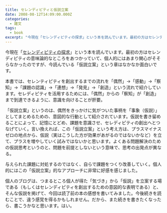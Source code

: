 ```yaml
---
title: セレンディピティと仮説立案
date: 2008-08-12T14:09:00.000Z
categories:
  - 雑文
tags:
  - book
excerpt: "今現在「セレンディピティの探求」という本を読んでいます。最初の方はセレンディピティの意味論的なところをあつかっていて、個人的にはあまり関心がそそらなかったのですが、今読んでいる「仮説立案」という章はなかなか面白いです。"
---
```


今現在「[セレンディピティの探求](http://www.amazon.co.jp/gp/product/4046520000/503-5582248-4563145?ie=UTF8&tag=yutakayamaguc-22&linkCode=xm2&camp=247&creativeASIN=4046520000)」という本を読んでいます。最初の方はセレンディピティの意味論的なところをあつかっていて、個人的にはあまり関心がそそらなかったのですが、今読んでいる「仮説立案」という章はなかなか面白いです。

本書では、セレンティピティを創出するまでの流れを「偶然」→「感動」→「察知」→「課題の認識」→「連想」→「発見」→「創造」という流れで紹介しています。セレディピティを活用するためには、「偶然」からの「察知」が「創造」まで到達できるように、意識を向けることが肝要。

「仮説立案」というのは、偶然をきっかけに気がついた事柄を「事象（仮説）」としてまとめるための、意図的な行動として紹介されています。仮説を書き留めることによって、記憶にとどめ、課題を意識させ、セレディピティの創出へとつなげていく。言い換えれば、この「仮説立案」という考え方は、プラスマイナスゼロの地点から、仮説（実はこうした方が効果があがるのではないかなど）を立て、プラスを増やしていく試みではないかと思います。よくある問題解決のための仮説思考というのと、問題を前提としないという意味で、思考の出発点が異なる。

与えられた課題に対処するのではなく、自らで課題をつくり改善していく。個人的にはこの「仮説立案」的なアプローチに非常に好感を感じました。

個人のブログは、つまるところ個人が得た「気づき」から「仮説」を立案する場である（もしくはセレンディピティを創出するための意図的な表明である）と、そんな仮説を掲げて、今回は読了前の本の感想を書いてみました。今後続きを読むことで、違う感覚を得るかもしれません。だから、また続きを書きたくなったら、書こうかなと思います。はい。
